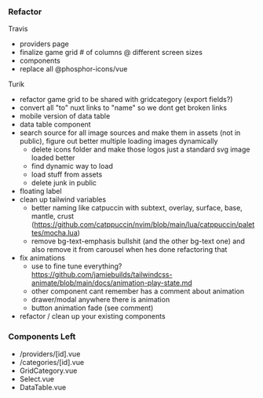### Refactor

Travis
  * providers page
  * finalize game grid # of columns @ different screen sizes
  * components
  * replace all @phosphor-icons/vue

Turik
  * refactor game grid to be shared with gridcategory (export fields?)
  * convert all "to" nuxt links to "name" so we dont get broken links
  * mobile version of data table
  * data table component
  * search source for all image sources and make them in assets (not in public), figure out better multiple loading images dynamically
    * delete icons folder and make those logos just a standard svg image loaded better
    * find dynamic way to load
    * load stuff from assets
    * delete junk in public
  * floating label
  * clean up tailwind variables
    * better naming like catpuccin with subtext, overlay, surface, base, mantle, crust (https://github.com/catppuccin/nvim/blob/main/lua/catppuccin/palettes/mocha.lua)
    * remove bg-text-emphasis bullshit (and the other bg-text one) and also remove it from carousel when hes done refactoring that
  * fix animations
    * use to fine tune everything? https://github.com/jamiebuilds/tailwindcss-animate/blob/main/docs/animation-play-state.md
    * other component cant remember has a comment about animation
    * drawer/modal anywhere there is animation
    * button animation fade (see comment)
  * refactor / clean up your existing components

### Components Left

  * /providers/[id].vue
  * /categories/[id].vue
  * GridCategory.vue
  * Select.vue
  * DataTable.vue
